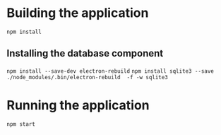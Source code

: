 
# Building the application

`npm install`

## Installing the database component

`npm install --save-dev electron-rebuild`
`npm install sqlite3 --save`
`./node_modules/.bin/electron-rebuild  -f -w sqlite3`

# Running the application

`npm start`